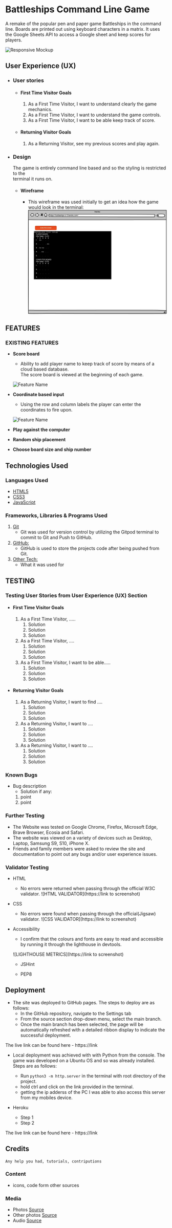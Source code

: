 # Battleships Command Line Game

A remake of the popular pen and paper game Battleships in the command line.
Boards are printed out using keyboard characters in a matrix. It uses the
Google Sheets API to access a Google sheet and keep scores for players. 

![Responsive Mockup]()

## User Experience (UX)

- ### User stories

  - #### First Time Visitor Goals

    1. As a First Time Visitor, I want to understand clearly the game mechanics.
    2. As a First Time Visitor, I want to understand the game controls.
    3. As a First Time Visitor, I want to be able keep track of score.

  - #### Returning Visitor Goals

    1. As a Returning Visitor, see my previous scores and play again.

- ### Design
  The game is entirely command line based and so the styling is restricted to the  
  terminal it runs on.
  - #### Wireframe
    - This wireframe was used initially to get an idea how the game would look in the terminal:
      ![Wireframe Screenshot](https://github.com/RobTheThief/battleships-ci-3/blob/main/assets/media/battleships-ci-3_wireframe.png)

## FEATURES

### EXISTING FEATURES

- **Score board**

  - Ability to add player name to keep track of score by means of a cloud based database.  
  The score board is viewed at the beginning of each game.

  ![Feature Name](http://image)

- **Coordinate based input**

  - Using the row and column labels the player can enter the coordinates to fire upon.

  ![Feature Name](http://image)

- **Play against the computer**

- **Random ship placement**

- **Choose board size and ship number**

## Technologies Used

### Languages Used

- [HTML5](https://en.wikipedia.org/wiki/HTML5)
- [CSS3](https://en.wikipedia.org/wiki/Cascading_Style_Sheets)
- [JavaScript](https://en.wikipedia.org/wiki/JavaScript)

### Frameworks, Libraries & Programs Used

1. [Git](https://git-scm.com/)
   - Git was used for version control by utilizing the Gitpod terminal to commit to Git and Push to GitHub.
1. [GitHub:](https://github.com/)
   - GitHub is used to store the projects code after being pushed from Git.
1. [Other Tech:](https://link)
   - What it was used for

## TESTING

### Testing User Stories from User Experience (UX) Section

- #### First Time Visitor Goals

  1. As a First Time Visitor, .....
     1. Solution
     2. Solution
     3. Solution
  2. As a First Time Visitor, ....
     1. Solution
     2. Solution
     3. Solution
  3. As a First Time Visitor, I want to be able.....
     1. Solution
     2. Solution
     3. Solution

- #### Returning Visitor Goals

  1. As a Returning Visitor, I want to find ....
     1. Solution
     2. Solution
     3. Solution
  2. As a Returning Visitor, I want to ....
      1. Solution
     2. Solution
     3. Solution
  3. As a Returning Visitor, I want to ....
     1. Solution
     2. Solution
     3. Solution

### Known Bugs

- Bug description
  - Solution if any:
  1. point
  2. point

### Further Testing

- The Website was tested on Google Chrome, Firefox, Microsoft Edge, Brave Browser, Ecosia and Safari.
- The website was viewed on a variety of devices such as Desktop, Laptop, Samsung S9, S10, iPhone X.
- Friends and family members were asked to review the site and documentation to point out any bugs and/or user experience issues.

### Validator Testing

- HTML
  - No errors were returned when passing through the official W3C validator.
    ![HTML VALIDATOR](https://link to screenshot)
- CSS
  - No errors were found when passing through the official(Jigsaw) validator.
    ![CSS VALIDATOR](https://link to screenshot)
- Accessibility

  - I confirm that the colours and fonts are easy to read and accessible by running it through the lighthouse in devtools.

  ![LIGHTHOUSE METRICS](https://link to screenshot)
  
  - JSHint

  - PEP8

## Deployment

- The site was deployed to GitHub pages. The steps to deploy are as follows:
  - In the GitHub repository, navigate to the Settings tab
  - From the source section drop-down menu, select the main branch.
  - Once the main branch has been selected, the page will be automatically refreshed with a detailed ribbon display to indicate the successful deployment.

The live link can be found here - https://link

- Local deployment was achieved with with Python from the console. The game was developed on a Ubuntu OS and so was already installed. Steps are as follows:
  - Run `python3 -m http.server` in the terminal with root directory of the project.
  - hold ctrl and click on the link provided in the terminal.
  - getting the ip adderss of the PC I was able to also access this server from my mobiles device.

- Heroku
    - Step 1
    - Step 2

The live link can be found here - https://link

## Credits
    Any help you had, tutorials, contriputions

### Content

- icons, code form other sources

### Media

- Photos [Source](https://link)
- Other photos [Source](https://link)
- Audio [Source](https://link)
